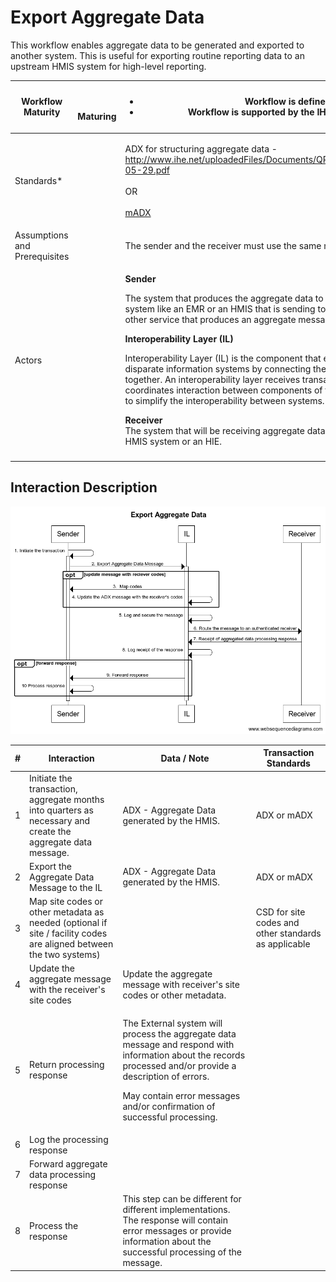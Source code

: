 # Export Aggregate Data

&#x20;This workflow enables aggregate data to be generated and exported to another system.  This is useful for exporting routine reporting data to an upstream HMIS system for high-level reporting.

| **Workflow Maturity**         | <p><img src="https://lh3.googleusercontent.com/EmXfy3cb-GlHlYFa4D8Gu0LggwvjRH5_9E93s2xHn_8me7Uh-F_9ueZtnTAL4nzP5Lqaq312bDxQD-anCV28fku333MOHZfS-MmEOw271EPVY1H-Q2JFz-LPB-bfw2FRiw" alt=""></p><p>  <strong>Maturing</strong></p> | <p></p><ul><li>Workflow is defined and ARB approved</li><li>Workflow is supported by the IHE ADX profile or the mADX profile</li></ul>                                                                                                                                                                                                                                                                                                                                                                                                                                                                                                                                                                                                                                                                                                                                                                                                                                                                            |
| ----------------------------- | -------------------------------------------------------------------------------------------------------------------------------------------------------------------------------------------------------------------------------- | ----------------------------------------------------------------------------------------------------------------------------------------------------------------------------------------------------------------------------------------------------------------------------------------------------------------------------------------------------------------------------------------------------------------------------------------------------------------------------------------------------------------------------------------------------------------------------------------------------------------------------------------------------------------------------------------------------------------------------------------------------------------------------------------------------------------------------------------------------------------------------------------------------------------------------------------------------------------------------------------------------------------- |
| Standards\*                   |                                                                                                                                                                                                                                  | <p>ADX for structuring aggregate data - <a href="http://www.ihe.net/uploadedFiles/Documents/QRPH/IHE_QRPH_Suppl_ADX_Rev1.0_PC_2015-05-29.pdf">http://www.ihe.net/uploadedFiles/Documents/QRPH/IHE_QRPH_Suppl_ADX_Rev1.0_PC_2015-05-29.pdf</a><br><br>OR <br><br><a href="https://wiki.ihe.net/index.php/Mobile_Aggregate_Data_Exchange_(mADX)">mADX</a></p>                                                                                                                                                                                                                                                                                                                                                                                                                                                                                                                                                                                                                                                       |
| Assumptions and Prerequisites |                                                                                                                                                                                                                                  | The sender and the receiver  must use the same metadata or there must be a translation step                                                                                                                                                                                                                                                                                                                                                                                                                                                                                                                                                                                                                                                                                                                                                                                                                                                                                                                       |
| Actors                        |                                                                                                                                                                                                                                  | <p><strong>Sender</strong> </p><p>The system that produces the aggregate data to be exported. This could be a point-of-service system like an EMR or an HMIS that is sending to another HMIS.  It could also be a mediator or other service that produces an aggregate message<strong>.</strong>     </p><p><strong></strong></p><p><strong>Interoperability Layer (IL)</strong> </p><p>Interoperability Layer (IL) is the component that enables easier interoperability between disparate information systems by connecting the infrastructure services and client applications together. An interoperability layer receives transactions from the point of service systems and coordinates interaction between components of the HIE and provides common core functions to simplify the interoperability between systems.</p><p></p><p><strong>Receiver</strong><br><strong></strong>The system that will be receiving aggregate data. Examples of this system could be an external HMIS system or an HIE.</p> |
|                               |                                                                                                                                                                                                                                  |                                                                                                                                                                                                                                                                                                                                                                                                                                                                                                                                                                                                                                                                                                                                                                                                                                                                                                                                                                                                                   |

## Interaction Description&#x20;

![](<../../.gitbook/assets/Export Aggregate Data .png>)

| # | **Interaction**                                                                                                    | **Data / Note**                                                                                                                                                                                                                                      | **Transaction Standards**                            |
| - | ------------------------------------------------------------------------------------------------------------------ | ---------------------------------------------------------------------------------------------------------------------------------------------------------------------------------------------------------------------------------------------------- | ---------------------------------------------------- |
| 1 | Initiate the transaction, aggregate months into quarters as necessary and create the aggregate data message.       | ADX - Aggregate Data generated by the HMIS.                                                                                                                                                                                                          | ADX or mADX                                          |
| 2 | Export the Aggregate Data Message to the IL                                                                        | ADX - Aggregate Data generated by the HMIS.                                                                                                                                                                                                          | ADX or mADX                                          |
| 3 | Map site codes or other metadata as needed (optional if site / facility codes are aligned between the two systems) |                                                                                                                                                                                                                                                      | CSD for site codes and other standards as applicable |
| 4 | Update the aggregate message with the receiver's site codes                                                        | Update the aggregate message with receiver's site codes or other metadata.                                                                                                                                                                           |                                                      |
| 5 | Return processing response                                                                                         | <p>The External system will process the aggregate data message and respond with information about the records processed and/or provide a description of errors.  </p><p>May contain error messages and/or confirmation of successful processing.</p> |                                                      |
| 6 | Log the processing response                                                                                        |                                                                                                                                                                                                                                                      |                                                      |
| 7 | Forward aggregate data processing response                                                                         |                                                                                                                                                                                                                                                      |                                                      |
| 8 | Process the response                                                                                               | This step can be different for different implementations. The response will contain error messages or provide information about the successful processing of the message.                                                                            |                                                      |

##
